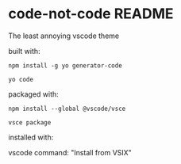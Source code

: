 # code-not-code README

The least annoying vscode theme

built with:

```console
npm install -g yo generator-code
```

```console
yo code
```


packaged with:

```console
npm install --global @vscode/vsce
```

```console
vsce package
```

installed with:

vscode command: "Install from VSIX"